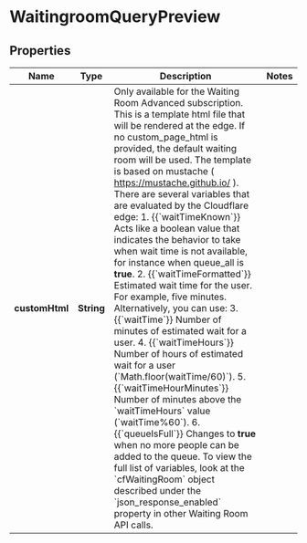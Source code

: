

# WaitingroomQueryPreview


## Properties

| Name | Type | Description | Notes |
|------------ | ------------- | ------------- | -------------|
|**customHtml** | **String** | Only available for the Waiting Room Advanced subscription. This is a template html file that will be rendered at the edge. If no custom_page_html is provided, the default waiting room will be used. The template is based on mustache ( https://mustache.github.io/ ). There are several variables that are evaluated by the Cloudflare edge: 1. {{&#x60;waitTimeKnown&#x60;}} Acts like a boolean value that indicates the behavior to take when wait time is not available, for instance when queue_all is **true**. 2. {{&#x60;waitTimeFormatted&#x60;}} Estimated wait time for the user. For example, five minutes. Alternatively, you can use: 3. {{&#x60;waitTime&#x60;}} Number of minutes of estimated wait for a user. 4. {{&#x60;waitTimeHours&#x60;}} Number of hours of estimated wait for a user (&#x60;Math.floor(waitTime/60)&#x60;). 5. {{&#x60;waitTimeHourMinutes&#x60;}} Number of minutes above the &#x60;waitTimeHours&#x60; value (&#x60;waitTime%60&#x60;). 6. {{&#x60;queueIsFull&#x60;}} Changes to **true** when no more people can be added to the queue.  To view the full list of variables, look at the &#x60;cfWaitingRoom&#x60; object described under the &#x60;json_response_enabled&#x60; property in other Waiting Room API calls. |  |



